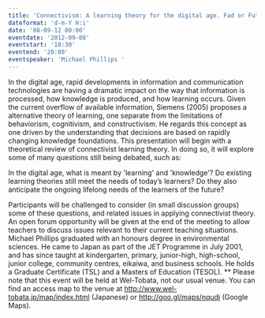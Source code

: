```yaml
---
title: 'Connectivism: A learning theory for the digital age. Fad or Future?'
dateformat: 'd-m-Y H:i'
date: '08-09-12 00:00'
eventdate: '2012-09-08'
eventstart: '18:30'
eventend: '20:00'
eventspeaker: 'Michael Phillips '
---
```


In the digital age, rapid developments in information and communication technologies are having a dramatic impact on the way that information is processed, how knowledge is produced, and how learning occurs. Given the current overflow of available information, Siemens (2005) proposes a alternative theory of learning, one separate from the limitations of behaviorism, cognitivism, and constructivism. He regards this concept as one driven by the understanding that decisions are based on rapidly changing knowledge foundations. 
This presentation will begin with a theoretical review of connectivist learning theory. In doing so, it will explore some of many questions still being debated, such as:

In the digital age, what is meant by 'learning' and 'knowledge'? 
Do existing learning theories still meet the needs of today’s learners? 
Do they also anticipate the ongoing lifelong needs of the learners of the future? 

Participants will be challenged to consider (in small discussion groups) some of these questions, and related issues in applying connectivist theory. An open forum opportunity will be given at the end of the meeting to allow teachers to discuss issues relevant to their current teaching situations.
Michael Phillips graduated with an honours degree in environmental sciences. He came to Japan as part of the JET Programme in July 2001, and has since taught at kindergarten, primary, junior-high, high-school, junior college, community centres, eikaiwa, and business schools. He holds a Graduate Certificate (TSL) and a Masters of Education (TESOL).
** Please note that this event will be held at Wel-Tobata, not our usual venue. You can find an access map to the venue at http://www.wel-tobata.jp/map/index.html (Japanese) or http://goo.gl/maps/nqudj (Google Maps).

